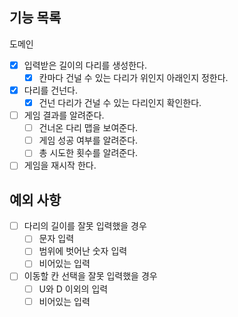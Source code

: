 ## 기능 목록

도메인
- [x] 입력받은 길이의 다리를 생성한다.
    - [x]  칸마다 건널 수 있는 다리가 위인지 아래인지 정한다.
- [x] 다리를 건넌다.
    - [x] 건넌 다리가 건널 수 있는 다리인지 확인한다.
- [ ] 게임 결과를 알려준다.
  - [ ] 건너온 다리 맵을 보여준다.
  - [ ] 게임 성공 여부를 알려준다.
  - [ ] 총 시도한 횟수를 알려준다.
- [ ] 게임을 재시작 한다.

## 예외 사항

- [ ] 다리의 길이를 잘못 입력했을 경우
    - [ ] 문자 입력
    - [ ] 범위에 벗어난 숫자 입력
    - [ ] 비어있는 입력
- [ ] 이동할 칸 선택을 잘못 입력했을 경우
    - [ ] U와 D 이외의 입력
    - [ ] 비어있는 입력